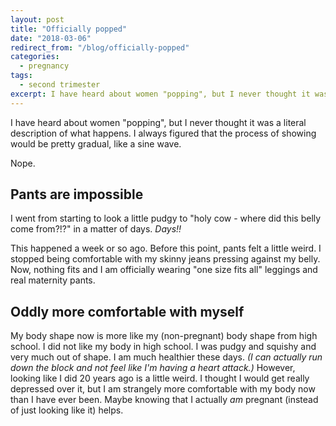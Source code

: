 ```yaml
---
layout: post
title: "Officially popped"
date: "2018-03-06"
redirect_from: "/blog/officially-popped"
categories:
  - pregnancy
tags:
  - second trimester
excerpt: I have heard about women "popping", but I never thought it was a literal description of what happens.
---
```


I have heard about women "popping", but I never thought it was a literal description of what happens. I always figured that the process of showing would be pretty gradual, like a sine wave.

Nope.

## Pants are impossible

I went from starting to look a little pudgy to "holy cow - where did this belly come from?!?" in a matter of days. _Days!!_

This happened a week or so ago. Before this point, pants felt a little weird. I stopped being comfortable with my skinny jeans pressing against my belly. Now, nothing fits and I am officially wearing "one size fits all" leggings and real maternity pants.

## Oddly more comfortable with myself

My body shape now is more like my (non-pregnant) body shape from high school. I did not like my body in high school. I was pudgy and squishy and very much out of shape. I am much healthier these days. _(I can actually run down the block and not feel like I'm having a heart attack.)_ However, looking like I did 20 years ago is a little weird. I thought I would get really depressed over it, but I am strangely more comfortable with my body now than I have ever been. Maybe knowing that I actually _am_ pregnant (instead of just looking like it) helps.
